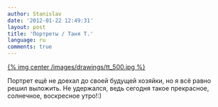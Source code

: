 ```yaml
---
author: Stanislav
date: '2012-01-22 12:49:31'
layout: post
title: 'Портреты / Таня Т.'
language: ru
comments: true
---
```


[{% img center /images/drawings/tt_500.jpg %}](/images/drawings/tt.jpg)

Портрет ещё не доехал до своей будущей хозяйки, но я всё равно решил выложить.
Не удержался, ведь сегодня такое прекрасное, солнечное, воскресное утро!:)